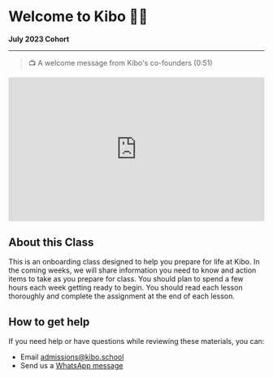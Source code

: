 # Welcome to Kibo 🎉🎉 
**July 2023 Cohort**

----

>  📺 A welcome message from Kibo's co-founders (0:51)

<div style="position: relative; padding-bottom: 56.25%; height: 0;">
  <iframe width="560" height="315" src="https://www.youtube.com/embed/wVzT_GBwoxQ" title="YouTube video player" frameborder="0" allow="accelerometer; autoplay; clipboard-write; encrypted-media; gyroscope; picture-in-picture; web-share" allowfullscreen style="position: absolute; top: 0; left: 0; width: 100%; height: 100%;"></iframe>
</div>

## About this Class
This is an onboarding class designed to help you prepare for life at Kibo.  In the coming weeks, we will share information you need to know and action items to take as you prepare for class. You should plan to spend a few hours each week getting ready to begin. You should read each lesson thoroughly and complete the assignment at the end of each lesson. 

## How to get help
If you need help or have questions while reviewing these materials, you can:
- Email admissions@kibo.school
- Send us a <a href="https://bit.ly/WhatsAppKibo" target="_blank">WhatsApp message</a>
